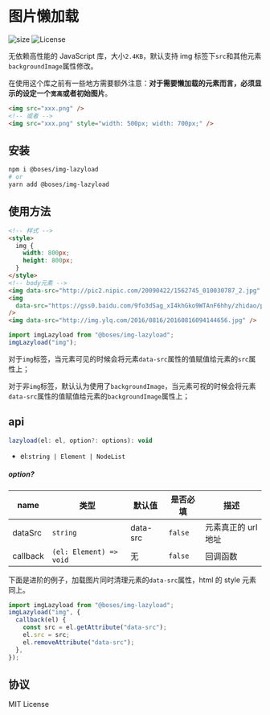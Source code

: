 # 图片懒加载

![size](https://img.shields.io/badge/size-2.4KB-blue) ![License](https://img.shields.io/badge/License-MLT-blue)

无依赖高性能的 JavaScript 库，大小`2.4KB`，默认支持 img 标签下`src`和其他元素`backgroundImage`属性修改。

在使用这个库之前有一些地方需要额外注意：**对于需要懒加载的元素而言，必须显示的设定一个`宽高`或者初始图片**。

```html
<img src="xxx.png" />
<!-- 或者 -->
<img src="xxx.png" style="width: 500px; width: 700px;" />
```

## 安装

```sh
npm i @boses/img-lazyload
# or
yarn add @boses/img-lazyload
```

## 使用方法

```html
<!-- 样式 -->
<style>
  img {
    width: 800px;
    height: 800px;
  }
</style>
<!-- body元素 -->
<img data-src="http://pic2.nipic.com/20090422/1562745_010030787_2.jpg" />
<img
  data-src="https://gss0.baidu.com/9fo3dSag_xI4khGko9WTAnF6hhy/zhidao/pic/item/faedab64034f78f07595c8f874310a55b3191c1a.jpg"
/>
<img data-src="http://img.ylq.com/2016/0816/20160816094144656.jpg" />
```

```js
import imgLazyload from "@boses/img-lazyload";
imgLazyload("img");
```

对于`img`标签，当元素可见的时候会将元素`data-src`属性的值赋值给元素的`src`属性上；

对于非`img`标签，默认认为使用了`backgroundImage`，当元素可视的时候会将元素`data-src`属性的值赋值给元素的`backgroundImage`属性上；

## api

```js
lazyload(el: el, option?: options): void
```
- el:`string | Element | NodeList`

##### option?

| name     | 类型                    | 默认值   | 是否必填 | 描述                |
| -------- | ----------------------- | -------- | -------- | ------------------- |
| dataSrc  | `string`                | data-src | `false`  | 元素真正的 url 地址 |
| callback | `(el: Element) => void` | 无       | `false`  | 回调函数            |

下面是进阶的例子，加载图片同时清理元素的`data-src`属性，html 的 style 元素同上。

```js
import imgLazyload from "@boses/img-lazyload";
imgLazyload("img", {
  callback(el) {
    const src = el.getAttribute("data-src");
    el.src = src;
    el.removeAttribute("data-src");
  },
});
```

## 协议

MIT License
